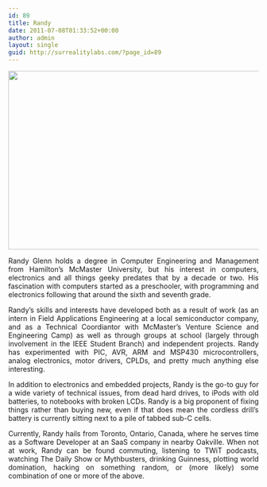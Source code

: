 ```yaml
---
id: 89
title: Randy
date: 2011-07-08T01:33:52+00:00
author: admin
layout: single
guid: http://surrealitylabs.com/?page_id=89
---
```

<img class="aligncenter size-full wp-image-99" title="n72606171_33907647_1310" src="http://surrealitylabs.com/wp-content/uploads/2011/07/n72606171_33907647_1310.jpg" alt="" width="540" height="360" />
<p style="text-align: justify;">Randy Glenn holds a degree in Computer Engineering and Management from Hamilton’s McMaster University, but his interest in computers, electronics and all things geeky predates that by a decade or two. His fascination with computers started as a preschooler, with programming and electronics following that around the sixth and seventh grade.</p>
<p style="text-align: justify;">Randy’s skills and interests have developed both as a result of work (as an intern in Field Applications Engineering at a local semiconductor company, and as a Technical Coordiantor with McMaster’s Venture Science and Engineering Camp) as well as through groups at school (largely through involvement in the IEEE Student Branch) and independent projects. Randy has experimented with PIC, AVR, ARM and MSP430 microcontrollers, analog electronics, motor drivers, CPLDs, and pretty much anything else interesting.</p>
<p style="text-align: justify;">In addition to electronics and embedded projects, Randy is the go-to guy for a wide variety of technical issues, from dead hard drives, to iPods with old batteries, to notebooks with broken LCDs. Randy is a big proponent of fixing things rather than buying new, even if that does mean the cordless drill’s battery is currently sitting next to a pile of tabbed sub-C cells.</p>
<p style="text-align: justify;">Currently, Randy hails from Toronto, Ontario, Canada, where he serves time as a Software Developer at an SaaS company in nearby Oakville. When not at work, Randy can be found commuting, listening to TWiT podcasts, watching The Daily Show or Mythbusters, drinking Guinness, plotting world domination, hacking on something random, or (more likely) some combination of one or more of the above.</p>